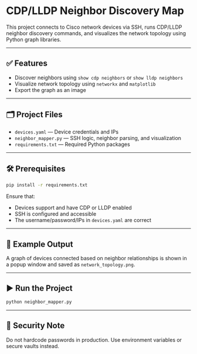 # CDP/LLDP Neighbor Discovery Map

This project connects to Cisco network devices via SSH, runs CDP/LLDP neighbor discovery commands, and visualizes the network topology using Python graph libraries.

---

## ✅ Features

- Discover neighbors using `show cdp neighbors` or `show lldp neighbors`
- Visualize network topology using `networkx` and `matplotlib`
- Export the graph as an image

---

## 🗂️ Project Files

- `devices.yaml` — Device credentials and IPs
- `neighbor_mapper.py` — SSH logic, neighbor parsing, and visualization
- `requirements.txt` — Required Python packages

---

## 🛠️ Prerequisites

```bash
pip install -r requirements.txt
```

Ensure that:
- Devices support and have CDP or LLDP enabled
- SSH is configured and accessible
- The username/password/IPs in `devices.yaml` are correct

---

## 🧾 Example Output

A graph of devices connected based on neighbor relationships is shown in a popup window and saved as `network_topology.png`.

---

## ▶️ Run the Project

```bash
python neighbor_mapper.py
```

---

## 🔐 Security Note

Do not hardcode passwords in production. Use environment variables or secure vaults instead.
